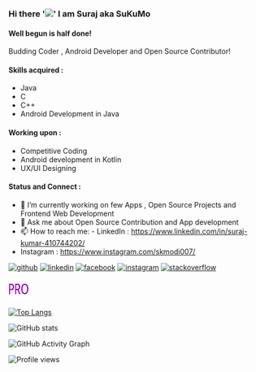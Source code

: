 ### Hi there '<img src="https://raw.githubusercontent.com/MartinHeinz/MartinHeinz/master/wave.gif" width="30px">' I am Suraj aka SuKuMo

#### Well begun is half done!

Budding Coder , Android Developer and Open Source Contributor!

#### Skills acquired : 
- Java
- C
- C++
- Android Development in Java

#### Working upon :
- Competitive Coding
- Android development in Kotlin
- UX/UI Designing

#### Status and Connect :
- 🔭 I’m currently working on few Apps , Open Source Projects and Frontend Web Development
- 💬 Ask me about Open Source Contribution and App development 
- 📫 How to reach me:  - LinkedIn : https://www.linkedin.com/in/suraj-kumar-410744202/
- Instagram : https://www.instagram.com/skmodi007/

[<img src='https://cdn.jsdelivr.net/npm/simple-icons@3.0.1/icons/github.svg' alt='github' height='40'>](https://github.com/skmodi649)  [<img src='https://cdn.jsdelivr.net/npm/simple-icons@3.0.1/icons/linkedin.svg' alt='linkedin' height='40'>](https://www.linkedin.com/in/skmodi20bce2835@gmail.com/)  [<img src='https://cdn.jsdelivr.net/npm/simple-icons@3.0.1/icons/facebook.svg' alt='facebook' height='40'>](https://www.facebook.com/Sukumo)  [<img src='https://cdn.jsdelivr.net/npm/simple-icons@3.0.1/icons/instagram.svg' alt='instagram' height='40'>](https://www.instagram.com/skmodi007/)  [<img src='https://cdn.jsdelivr.net/npm/simple-icons@3.0.1/icons/stackoverflow.svg' alt='stackoverflow' height='40'>](https://stackoverflow.com/users/sukumo)  

<a href='https://github.com/pricing'><img src='https://raw.githubusercontent.com/acervenky/animated-github-badges/master/assets/pro.gif' width='40' height='40'></a> 

[![Top Langs](https://github-readme-stats.vercel.app/api/top-langs/?username=skmodi649)](https://github.com/anuraghazra/github-readme-stats)

![GitHub stats](https://github-readme-stats.vercel.app/api?username=skmodi649&show_icons=true&count_private=true)  

![GitHub Activity Graph](https://activity-graph.herokuapp.com/graph?username=skmodi649) 


![Profile views](https://gpvc.arturio.dev/skmodi649)  

